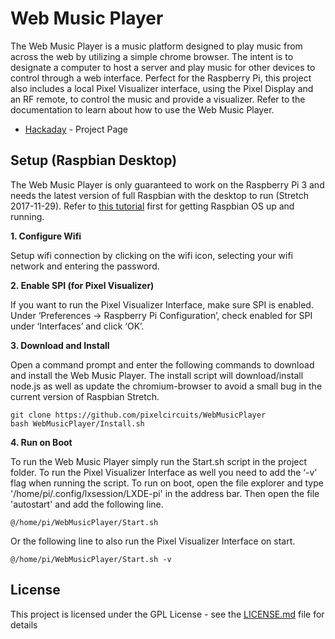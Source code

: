 # Web Music Player
The Web Music Player is a music platform designed to play music from across the web by utilizing a simple chrome browser. The intent is to designate a computer to host a server and play music for other devices to control through a web interface. Perfect for the Raspberry Pi, this project also includes a local Pixel Visualizer interface, using the Pixel Display and an RF remote, to control the music and provide a visualizer. Refer to the documentation to learn about how to use the Web Music Player.

* [Hackaday](https://hackaday.io/project/28448-web-music-player) - Project Page

## Setup (Raspbian Desktop)
The Web Music Player is only guaranteed to work on the Raspberry Pi 3 and needs the latest version of full Raspbian with the desktop to run (Stretch 2017-11-29). Refer to [this tutorial](https://www.raspberrypi.org/documentation/installation/installing-images/README.md) first for getting Raspbian OS up and running.

**1. Configure Wifi**

Setup wifi connection by clicking on the wifi icon, selecting your wifi network and entering the password.

**2. Enable SPI (for Pixel Visualizer)**

If you want to run the Pixel Visualizer Interface, make sure SPI is enabled. Under ‘Preferences -> Raspberry Pi Configuration’, check enabled for SPI under ‘Interfaces’ and click ‘OK’.

**3. Download and Install**

Open a command prompt and enter the following commands to download and install the Web Music Player. The install script will download/install node.js as well as update the chromium-browser to avoid a small bug in the current version of Raspbian Stretch.
```
git clone https://github.com/pixelcircuits/WebMusicPlayer 
bash WebMusicPlayer/Install.sh
```

**4. Run on Boot**

To run the Web Music Player simply run the Start.sh script in the project folder. To run the Pixel Visualizer Interface as well you need to add the ‘-v’ flag when running the script. To run on boot, open the file explorer and type '/home/pi/.config/lxsession/LXDE-pi' in the address bar. Then open the file 'autostart' and add the following line.
```
@/home/pi/WebMusicPlayer/Start.sh
```
Or the following line to also run the Pixel Visualizer Interface on start. 
```
@/home/pi/WebMusicPlayer/Start.sh -v
```

## License

This project is licensed under the GPL License - see the [LICENSE.md](LICENSE.md) file for details
